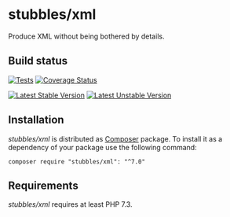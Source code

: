 stubbles/xml
============

Produce XML without being bothered by details.


Build status
------------

[![Tests](https://github.com/stubbles/stubbles-xml/workflows/Tests/badge.svg)](https://github.com/stubbles/stubbles-xml/actions?query=workflow%3ATests)
[![Coverage Status](https://coveralls.io/repos/github/stubbles/stubbles-xml/badge.svg?branch=master)](https://coveralls.io/github/stubbles/stubbles-xml?branch=master)

[![Latest Stable Version](https://poser.pugx.org/stubbles/xml/version.png)](https://packagist.org/packages/stubbles/xml)
[![Latest Unstable Version](https://poser.pugx.org/stubbles/xml/v/unstable.png)](//packagist.org/packages/stubbles/xml)


Installation
------------

_stubbles/xml_ is distributed as [Composer](https://getcomposer.org/)
package. To install it as a dependency of your package use the following
command:

    composer require "stubbles/xml": "^7.0"


Requirements
------------

_stubbles/xml_ requires at least PHP 7.3.
